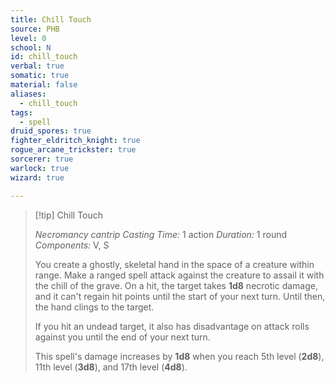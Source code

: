 ```yaml
---
title: Chill Touch
source: PHB
level: 0
school: N
id: chill_touch
verbal: true
somatic: true
material: false
aliases:
  - chill_touch
tags:
  - spell
druid_spores: true
fighter_eldritch_knight: true
rogue_arcane_trickster: true
sorcerer: true
warlock: true
wizard: true

---
```

>[!tip] Chill Touch
>
> *Necromancy cantrip*
> *Casting Time:* 1 action
> *Duration:* 1 round
> *Components:* V, S
>
>You create a ghostly, skeletal hand in the space of a creature within range. Make a ranged spell attack against the creature to assail it with the chill of the grave. On a hit, the target takes **1d8** necrotic damage, and it can't regain hit points until the start of your next turn. Until then, the hand clings to the target.
>
>If you hit an undead target, it also has disadvantage on attack rolls against you until the end of your next turn.
>
>This spell's damage increases by **1d8** when you reach 5th level (**2d8**), 11th level (**3d8**), and 17th level (**4d8**).
>

